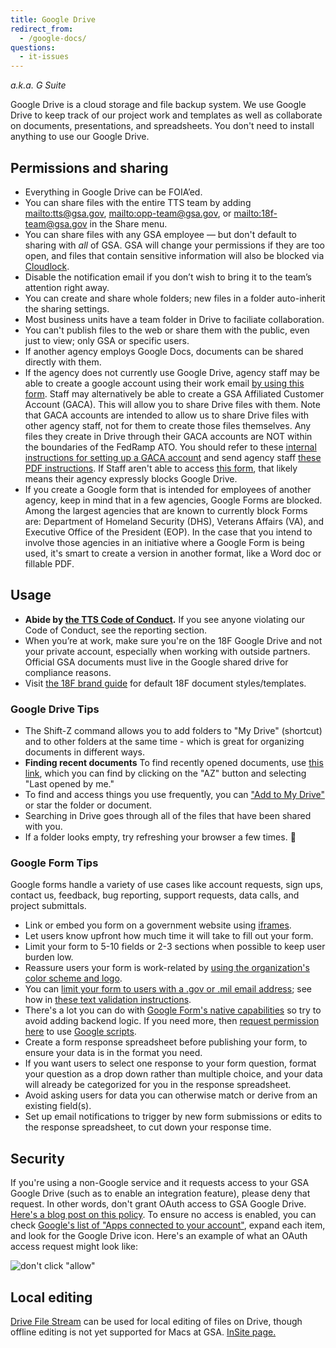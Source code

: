 ```yaml
---
title: Google Drive
redirect_from:
  - /google-docs/
questions:
  - it-issues
---
```


_a.k.a. G Suite_

Google Drive is a cloud storage and file backup system. We use Google Drive to keep track of our project work and templates as well as collaborate on documents, presentations, and spreadsheets. You don't need to install anything to use our Google Drive.

## Permissions and sharing

- Everything in Google Drive can be FOIA’ed.
- You can share files with the entire TTS team by adding <mailto:tts@gsa.gov>, <mailto:opp-team@gsa.gov>, or <mailto:18f-team@gsa.gov> in the Share menu.
- You can share files with any GSA employee — but don't default to sharing with _all_ of GSA. GSA will change your permissions if they are too open, and files that contain sensitive information will also be blocked via [Cloudlock](https://insite.gsa.gov/employee-resources/information-technology/do-it-yourself-self-help/google-g-suite-apps/sharing-securely-in-google/cloudlock).
- Disable the notification email if you don’t wish to bring it to the team’s attention right away.
- You can create and share whole folders; new files in a folder auto-inherit the sharing settings.
- Most business units have a team folder in Drive to faciliate collaboration.
- You can't publish files to the web or share them with the public, even just to view; only GSA or specific users.
- If another agency employs Google Docs, documents can be shared directly with them.
- If the agency does not currently use Google Drive, agency staff may be able to create a google account using their work email [by using this form](https://accounts.google.com/SignUpWithoutGmail?hl=en). Staff may alternatively be able to create a GSA Affiliated Customer Account (GACA). This will allow you to share Drive files with them. Note that GACA accounts are intended to allow us to share Drive files with other agency staff, not for them to create those files themselves. Any files they create in Drive through their GACA accounts are NOT within the boundaries of the FedRamp ATO. You should refer to these [internal instructions for setting up a GACA account](https://insite.gsa.gov/portal/content/517805?term=gaca) and send agency staff [these PDF instructions](https://insite.gsa.gov/cdnstatic/insite/GACA__GSAAffiliatedCustomerAccounts_May_2016-v2.pdf). If Staff aren't able to access [this form](https://accounts.google.com/SignUpWithoutGmail?hl=en), that likely means their agency expressly blocks Google Drive.
- If you create a Google form that is intended for employees of another agency, keep in mind that in a few agencies, Google Forms are blocked. Among the largest agencies that are known to currently block Forms are: Department of Homeland Security (DHS), Veterans Affairs (VA), and Executive Office of the President (EOP). In the case that you intend to involve those agencies in an initiative where a Google Form is being used, it's smart to create a version in another format, like a Word doc or fillable PDF.

## Usage

- **Abide by [the TTS Code of Conduct]({{site.baseurl}}/code-of-conduct).** If you see anyone violating our Code of Conduct, see the reporting section.
- When you’re at work, make sure you're on the 18F Google Drive and not your private account, especially when working with outside partners. Official GSA documents must live in the Google shared drive for compliance reasons.
- Visit [the 18F brand guide](https://brand.18f.gov/templates/) for default 18F document styles/templates.

### Google Drive Tips

- The Shift-Z command allows you to add folders to "My Drive" (shortcut) and to other folders at the same time - which is great for organizing documents in different ways.
- **Finding recent documents** To find recently opened documents, use [this link](https://drive.google.com/drive/recent), which you can find by clicking on the "AZ" button and selecting "Last opened by me."
- To find and access things you use frequently, you can ["Add to My Drive"](https://support.google.com/drive/answer/2375057?hl=en) or star the folder or document.
- Searching in Drive goes through all of the files that have been shared with you.
- If a folder looks empty, try refreshing your browser a few times. :shrug:

### Google Form Tips

Google forms handle a variety of use cases like account requests, sign ups, contact us, feedback, bug reporting, support requests, data calls, and project submittals.

- Link or embed you form on a government website using [iframes](https://www.w3schools.com/tags/tag_iframe.asp).
- Let users know upfront how much time it will take to fill out your form.
- Limit your form to 5-10 fields or 2-3 sections when possible to keep user burden low.
- Reassure users your form is work-related by [using the organization's color scheme and logo](https://docs.google.com/forms/d/1xjiJCyJNFzWTieg8yUamntPeznADyfn8ZgIwHnM8PBg/viewform?edit_requested=true).
- You can [limit your form to users with a .gov or .mil email address](https://docs.google.com/forms/d/e/1FAIpQLSePimoF0RkiCP62BSIL_yj0yMXEUePNJ9AabPJqq1Xzbp_GVg/viewform); see how in [these text validation instructions](https://support.google.com/docs/answer/3378864?hl=en).
- There's a lot you can do with [Google Form's native capabilities](https://support.google.com/a/users/answer/9302965?hl=en) so try to avoid adding backend logic. If you need more, then [request permission here](https://docs.google.com/a/gsa.gov/forms/d/e/1FAIpQLSdOCtxCaSKJC87CedZW1FKGspMvnRzyOauMvKIOfrSV7PBdag/viewform) to use [Google scripts](https://developers.google.com/apps-script/).
- Create a form response spreadsheet before publishing your form, to ensure your data is in the format you need.
- If you want users to select one response to your form question, format your question as a drop down rather than multiple choice, and your data will already be categorized for you in the response spreadsheet.
- Avoid asking users for data you can otherwise match or derive from an existing field(s).
- Set up email notifications to trigger by new form submissions or edits to the response spreadsheet, to cut down your response time.

## Security

If you're using a non-Google service and it requests access to your GSA Google Drive (such as to enable an integration feature), please deny that request. In other words, don't grant OAuth access to GSA Google Drive. [Here's a blog post on this policy](https://18f.gsa.gov/2016/05/13/how-18f-handles-information-security-and-third-party-applications/). To ensure no access is enabled, you can check [Google's list of "Apps connected to your account"](https://security.google.com/settings/security/permissions), expand each item, and look for the Google Drive icon. Here's an example of what an OAuth access request might look like:

![don't click "allow"]({{site.baseurl}}/images/google-drive/google-drive-oauth.png)

## Local editing

[Drive File Stream](https://support.google.com/drive/answer/7329379?hl=en) can be used for local editing of files on Drive, though offline editing is not yet supported for Macs at GSA. [InSite page.](https://insite.gsa.gov/employee-resources/information-technology/do-it-yourself-self-help/google-g-suite-apps/google-drive-and-shared-drive?term=drive%20file%20stream#Drive%20File%20Stream)
